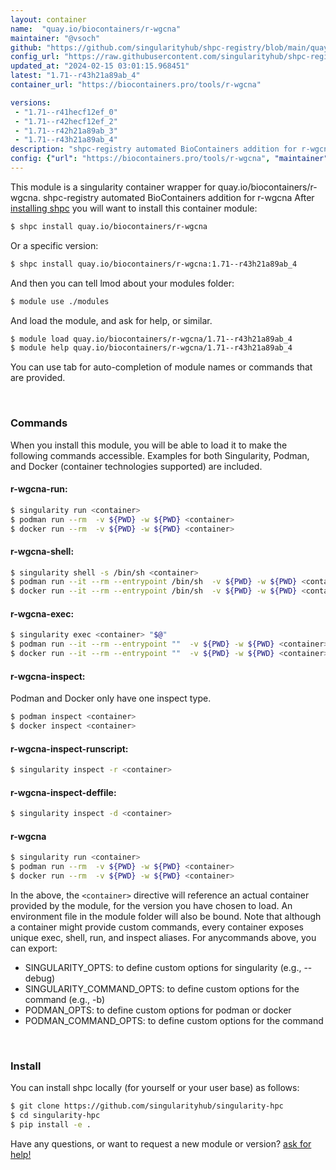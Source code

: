 ```yaml
---
layout: container
name:  "quay.io/biocontainers/r-wgcna"
maintainer: "@vsoch"
github: "https://github.com/singularityhub/shpc-registry/blob/main/quay.io/biocontainers/r-wgcna/container.yaml"
config_url: "https://raw.githubusercontent.com/singularityhub/shpc-registry/main/quay.io/biocontainers/r-wgcna/container.yaml"
updated_at: "2024-02-15 03:01:15.968451"
latest: "1.71--r43h21a89ab_4"
container_url: "https://biocontainers.pro/tools/r-wgcna"

versions:
 - "1.71--r41hecf12ef_0"
 - "1.71--r42hecf12ef_2"
 - "1.71--r42h21a89ab_3"
 - "1.71--r43h21a89ab_4"
description: "shpc-registry automated BioContainers addition for r-wgcna"
config: {"url": "https://biocontainers.pro/tools/r-wgcna", "maintainer": "@vsoch", "description": "shpc-registry automated BioContainers addition for r-wgcna", "latest": {"1.71--r43h21a89ab_4": "sha256:115be8815c6f96bf494e45f124ce8b60f26ae987b2538da1f925cf44da3f7727"}, "tags": {"1.71--r41hecf12ef_0": "sha256:cf8283be7ca15cb9cd473d76baebdc0ba3d0b46b14a89ec1334095c36d3f2f7e", "1.71--r42hecf12ef_2": "sha256:1ed10b40e891b9aeadfb004b4b2f5445117f7cd4bf45e54fef6131d20ea79361", "1.71--r42h21a89ab_3": "sha256:3a66fa88767dbc7647ee1a8445454100c4168e958d0e30f39b2e4b7addacc5d1", "1.71--r43h21a89ab_4": "sha256:115be8815c6f96bf494e45f124ce8b60f26ae987b2538da1f925cf44da3f7727"}, "docker": "quay.io/biocontainers/r-wgcna"}
---
```


This module is a singularity container wrapper for quay.io/biocontainers/r-wgcna.
shpc-registry automated BioContainers addition for r-wgcna
After [installing shpc](#install) you will want to install this container module:


```bash
$ shpc install quay.io/biocontainers/r-wgcna
```

Or a specific version:

```bash
$ shpc install quay.io/biocontainers/r-wgcna:1.71--r43h21a89ab_4
```

And then you can tell lmod about your modules folder:

```bash
$ module use ./modules
```

And load the module, and ask for help, or similar.

```bash
$ module load quay.io/biocontainers/r-wgcna/1.71--r43h21a89ab_4
$ module help quay.io/biocontainers/r-wgcna/1.71--r43h21a89ab_4
```

You can use tab for auto-completion of module names or commands that are provided.

<br>

### Commands

When you install this module, you will be able to load it to make the following commands accessible.
Examples for both Singularity, Podman, and Docker (container technologies supported) are included.

#### r-wgcna-run:

```bash
$ singularity run <container>
$ podman run --rm  -v ${PWD} -w ${PWD} <container>
$ docker run --rm  -v ${PWD} -w ${PWD} <container>
```

#### r-wgcna-shell:

```bash
$ singularity shell -s /bin/sh <container>
$ podman run --it --rm --entrypoint /bin/sh  -v ${PWD} -w ${PWD} <container>
$ docker run --it --rm --entrypoint /bin/sh  -v ${PWD} -w ${PWD} <container>
```

#### r-wgcna-exec:

```bash
$ singularity exec <container> "$@"
$ podman run --it --rm --entrypoint ""  -v ${PWD} -w ${PWD} <container> "$@"
$ docker run --it --rm --entrypoint ""  -v ${PWD} -w ${PWD} <container> "$@"
```

#### r-wgcna-inspect:

Podman and Docker only have one inspect type.

```bash
$ podman inspect <container>
$ docker inspect <container>
```

#### r-wgcna-inspect-runscript:

```bash
$ singularity inspect -r <container>
```

#### r-wgcna-inspect-deffile:

```bash
$ singularity inspect -d <container>
```



#### r-wgcna

```bash
$ singularity run <container>
$ podman run --rm  -v ${PWD} -w ${PWD} <container>
$ docker run --rm  -v ${PWD} -w ${PWD} <container>
```


In the above, the `<container>` directive will reference an actual container provided
by the module, for the version you have chosen to load. An environment file in the
module folder will also be bound. Note that although a container
might provide custom commands, every container exposes unique exec, shell, run, and
inspect aliases. For anycommands above, you can export:

 - SINGULARITY_OPTS: to define custom options for singularity (e.g., --debug)
 - SINGULARITY_COMMAND_OPTS: to define custom options for the command (e.g., -b)
 - PODMAN_OPTS: to define custom options for podman or docker
 - PODMAN_COMMAND_OPTS: to define custom options for the command

<br>

### Install

You can install shpc locally (for yourself or your user base) as follows:

```bash
$ git clone https://github.com/singularityhub/singularity-hpc
$ cd singularity-hpc
$ pip install -e .
```

Have any questions, or want to request a new module or version? [ask for help!](https://github.com/singularityhub/singularity-hpc/issues)